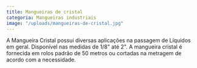 ```yaml
---
title: Mangueiras de cristal
categoria: Mangueiras industriais
image: "/uploads/mangueiras-de-cristal.jpg"
---
```


A Mangueira Cristal possui diversas aplicações na passagem de Líquidos em geral. Disponível nas medidas de 1/8" até 2". A mangueira cristal é fornecida em rolos padrão de 50 metros ou cortadas na metragem de acordo com a necessidade.

